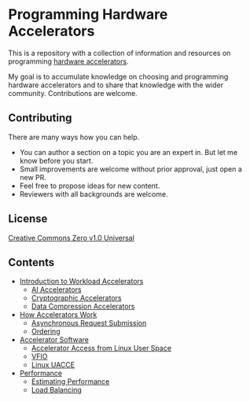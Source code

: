# Programming Hardware Accelerators

This is a repository with a collection of information and resources on
programming [hardware accelerators](./src/hardware-accelerators.md).

My goal is to accumulate knowledge on choosing and programming hardware
accelerators and to share that knowledge with the wider community. Contributions
are welcome.

## Contributing

There are many ways how you can help.

- You can author a section on a topic you are an expert in. But let me know
  before you start.
- Small improvements are welcome without prior approval, just open a new PR.
- Feel free to propose ideas for new content.
- Reviewers with all backgrounds are welcome.

## License

[Creative Commons Zero v1.0 Universal](LICENSE)

## Contents

- [Introduction to Workload Accelerators](./src/workload-accelerators.md)
  - [AI Accelerators](./src/ai-accelerators.md)
  - [Cryptographic Accelerators](./src/crypto-accelerators.md)
  - [Data Compression Accelerators](./src/data-compression-accelerators.md)
- [How Accelerators Work](./src/how-accelerators-work.md)
  - [Asynchronous Request Submission](./src/async-request-submission.md)
  - [Ordering](./src/ordering.md)
- [Accelerator Software](./src/accel-software.md)
  - [Accelerator Access from Linux User Space](./src/linux-user-space-device-access.md)
  - [VFIO](./src/vfio.md)
  - [Linux UACCE](./src/uacce.md)
- [Performance](./src/performance.md)
  - [Estimating Performance](./src/estimating-performance.md)
  - [Load Balancing](./src/load-balancing.md)
